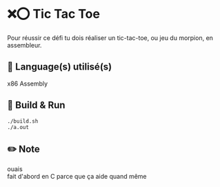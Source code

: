 # ❌⭕ Tic Tac Toe
Pour réussir ce défi tu dois réaliser un tic-tac-toe, ou jeu du morpion, en assembleur.

## 💾 Language(s) utilisé(s)
x86 Assembly

## 🏃 Build & Run
```
./build.sh
./a.out
```

## ✏️ Note
ouais \
fait d'abord en C parce que ça aide quand même